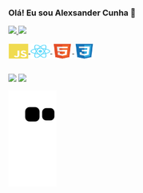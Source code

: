 ### Olá! Eu sou Alexsander Cunha 👋

<div>
  <a href="https://github.com/AlexsanderCunha">
  <img height="180em" src="https://github-readme-stats.vercel.app/api?username=AlexsanderCunha&show_icons=true&theme=dark)">
  <img height="180em" src="https://github-readme-stats.vercel.app/api/top-langs/?username=AlexsanderCunha&layout=compact&langs_count=7&theme=dark"/>
    
</div>

<div style="display: inline_block"><br>
  <img align="center" alt="Edu-Js" height="30" width="40" src="https://raw.githubusercontent.com/devicons/devicon/master/icons/javascript/javascript-plain.svg">
  <img align="center" alt="Edu-React" height="30" width="40" src="https://raw.githubusercontent.com/devicons/devicon/master/icons/react/react-original.svg">
  <img align="center" alt="Edu-HTML" height="30" width="40" src="https://raw.githubusercontent.com/devicons/devicon/master/icons/html5/html5-original.svg">
  <img align="center" alt="Edu-CSS" height="30" width="40" src="https://raw.githubusercontent.com/devicons/devicon/master/icons/css3/css3-original.svg">
</div>
  
   ##
 
<div> 
  <a href = "mailto:alexsanderasc@hotmail.com"><img src="https://img.shields.io/badge/-Gmail-%23333?style=for-the-badge&logo=gmail&logoColor=white" target="_blank"></a>
  <a href="https://linkedin.com/in/alexsandercunha" target="_blank"><img src="https://img.shields.io/badge/-LinkedIn-%230077B5?style=for-the-badge&logo=linkedin&logoColor=white" target="_blank"></a> 
 
  ![Snake animation](https://github.com/AlexsanderCunha/AlexsanderCunha/blob/output/github-contribution-grid-snake.svg)
</div>
